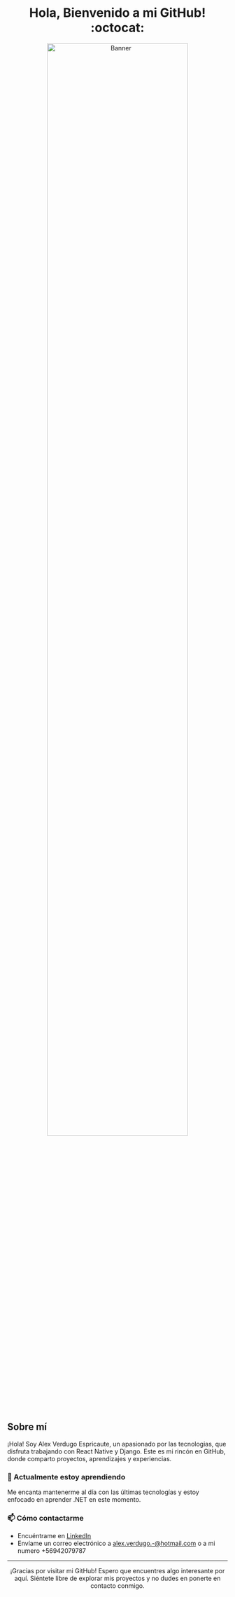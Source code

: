 <div align="center">
  <h1>Hola, Bienvenido a mi GitHub! :octocat:</h1>
</div>

<div align="center">
  <img width="80%" src="https://i.imgur.com/W3lEY5U.png" alt="Banner">
</div>

## Sobre mí

¡Hola! Soy Alex Verdugo Espricaute, un apasionado por las tecnologias, que disfruta trabajando con React Native y Django. Este es mi rincón en GitHub, donde comparto proyectos, aprendizajes y experiencias.

### 🌱 Actualmente estoy aprendiendo

Me encanta mantenerme al día con las últimas tecnologías y estoy enfocado en aprender .NET en este momento.

### 📫 Cómo contactarme

- Encuéntrame en [LinkedIn](https://www.linkedin.com/in/tu-nombre/)
- Envíame un correo electrónico a alex.verdugo.-@hotmail.com o a mi numero +56942079787

---

<div align="center">
  ¡Gracias por visitar mi GitHub! Espero que encuentres algo interesante por aquí. Siéntete libre de explorar mis proyectos y no dudes en ponerte en contacto conmigo.
</div>
